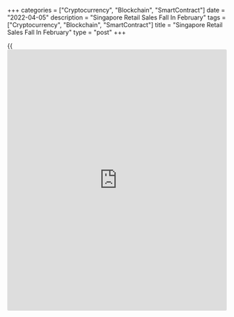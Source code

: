 +++
categories = ["Cryptocurrency", "Blockchain", "SmartContract"]
date = "2022-04-05"
description = "Singapore Retail Sales Fall In February"
tags = ["Cryptocurrency", "Blockchain", "SmartContract"]
title = "Singapore Retail Sales Fall In February"
type = "post"
+++

{{<iframe id="large-banner" src="https://www.bounty.group/#slide=25.0" width="100%" height="600" scrolling="no" style="border: 0px solid rgb(216, 221, 230); border-radius: 3px;">}}

Singapore's retail sales declined in February, partly due to lower sale
in the same month last year when sales were boosted by the pre-Chinese
New Year spending, data from the Department of Statistics showed on
Tuesday.

Retail sales fell 3.4 percent year-on-year in February, after a 12.0
percent increase in January. This year, pre-Chinese new year spending
largely occurred in January.

Motor vehicle sales declined 14.1 percent annually in February,
following a 12.0 percent fall in the previous month.

Excluding motor vehicles, retail sales fell 1.8 percent yearly in
February, after a 16.1 percent growth in the preceding month.

Sales of food and alcohol decreased 16.5 percent annually in February
and those of mini-marts and convenience store fell 14.1 percent.

Sales of supermarkets and hypermarkets and department stores fell by
10.8 percent and 6.0 percent, respectively.

Sales of optical goods and books declined 8.4 percent and those of
others decreased 8.3 percent.

Sales of recreational goods and wearing apparel and footwear rose by 2.7
percent and 2.1 percent, respectively.

Meanwhile, sales of cosmetics, toiletries & medical goods surged 21
percent.

On a monthly basis, retail sales fell 1.2 percent in February, following
a 2.2 percent fall in the prior month.

Online retail sales made up an estimated 13.6 percent of the total sales
value in February, higher than the 12.4 percent recorded in January.

For comments and feedback [contact](https://www.playgroundfx.com/contact/): editorial@rtt[news](https://www.letsplayfx.com/blog/forex-news-website/).com

[Economic News][1]

 **What parts of the world are seeing the best (and worst) economic
performances lately? Click[here][2] to check out our [Econ Scorecard][2]
and find out! See up-to-the-moment [ranking](https://www.playgroundfx.com/blog/crypto-exchange-ranking/)s for the best and worst
performers in [GDP][3], [unemployment rate][4], [inflation][5] and much
more.**

   1. www.rtt[news](https://www.letsplayfx.com/blog/forex-news-website/).com/Content/EconomicNews.aspx
   2. www.rtt[news](https://www.letsplayfx.com/blog/forex-news-website/).com/economic-scorecard/world-rank/unemployment-rate/highest-performance.aspx
   3. www.rtt[news](https://www.letsplayfx.com/blog/forex-news-website/).com/economic-scorecard/world-rank/GDP/highest-performance.aspx
   4. www.rtt[news](https://www.letsplayfx.com/blog/forex-news-website/).com/economic-scorecard/world-rank/unemployment-rate/lowest-performance.aspx
   5. www.rtt[news](https://www.letsplayfx.com/blog/forex-news-website/).com/economic-scorecard/world-rank/CPI/highest-performance.aspx